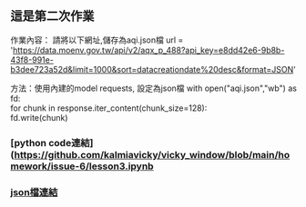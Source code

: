 ## 這是第二次作業

作業內容：
請將以下網址,儲存為aqi.json檔
url = 'https://data.moenv.gov.tw/api/v2/aqx_p_488?api_key=e8dd42e6-9b8b-43f8-991e-b3dee723a52d&limit=1000&sort=datacreationdate%20desc&format=JSON'

方法：使用內建的model requests, 設定為json檔
with open("aqi.json","wb") as fd:  
    for chunk in response.iter_content(chunk_size=128):  
       fd.write(chunk)


### [python code連結](https://github.com/kalmiavicky/vicky_window/blob/main/homework/issue-6/lesson3.ipynb
### [json檔連結](https://github.com/kalmiavicky/vicky_window/blob/main/homework/issue-6/aqi.json)